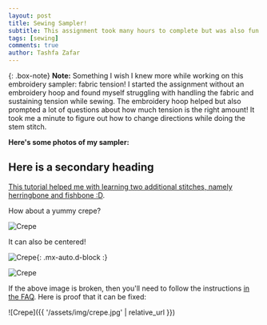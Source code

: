```yaml
---
layout: post
title: Sewing Sampler!
subtitle: This assignment took many hours to complete but was also fun.
tags: [sewing]
comments: true
author: Tashfa Zafar
---
```


{: .box-note}
**Note:** Something I wish I knew more while working on this embroidery sampler: fabric tension! I started the assignment without an embroidery hoop and found myself struggling with handling the fabric and sustaining tension while sewing. The embroidery hoop helped but also prompted a lot of questions about how much tension is the right amount! It took me a minute to figure out how to change directions while doing the stem stitch.  

**Here's some photos of my sampler:**



## Here is a secondary heading

[This tutorial helped me with learning two additional stitches, namely herringbone and fishbone :D](https://youtu.be/QBQ_a0WrE3Y?si=1NAc6kG0WJ_MEtyi).

How about a yummy crepe?

![Crepe](https://beautifuljekyll.com/assets/img/crepe.jpg)

It can also be centered!

![Crepe](https://beautifuljekyll.com/assets/img/crepe.jpg){: .mx-auto.d-block :}


![Crepe](/assets/img/crepe.jpg)

If the above image is broken, then you'll need to follow the instructions [in the FAQ](https://beautifuljekyll.com/faq/#links-in-project-page). Here is proof that it can be fixed:

![Crepe]({{ '/assets/img/crepe.jpg' | relative_url }})
